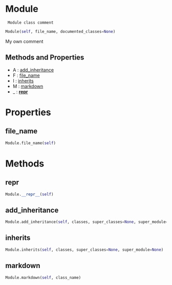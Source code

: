 # Module

     Module class comment
    



``` python
Module(self, file_name, documented_classes=None)
```

My own comment



## Methods and Properties
- A : [add_inheritance](#add_inheritance) 
- F : [file_name](#file_name) 
- I : [inherits](#inherits) 
- M : [markdown](#markdown) 
- _ : [__repr__](#__repr__) 

# Properties

## file_name

``` python
Module.file_name(self)
```





# Methods

## __repr__

``` python
Module.__repr__(self)
```




## add_inheritance

``` python
Module.add_inheritance(self, classes, super_classes=None, super_module=None)
```




## inherits

``` python
Module.inherits(self, classes, super_classes=None, super_module=None)
```




## markdown

``` python
Module.markdown(self, class_name)
```





